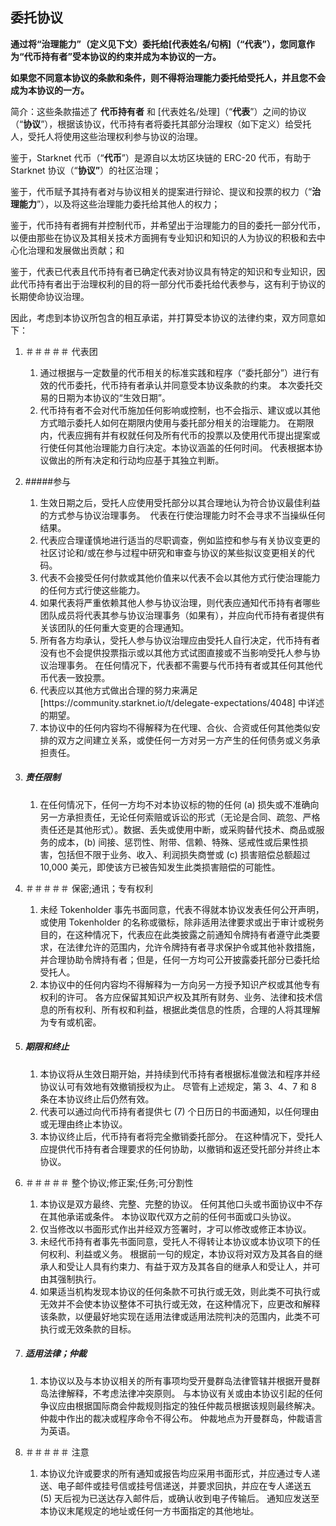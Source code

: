 ## **委托协议**

**通过将“治理能力”（定义见下文）委托给\[代表姓名/句柄]（“代表”），您同意作为“代币持有者”受本协议的约束并成为本协议的一方。**

**如果您不同意本协议的条款和条件，则不得将治理能力委托给受托人，并且您不会成为本协议的一方。**  

简介：这些条款描述了 **代币持有者** 和 [代表姓名/处理]（“**代表**”）之间的协议（“**协议**”），根据该协议，代币持有者将委托其部分治理权（如下定义）给受托人，受托人将使用这些治理权利参与协议的治理。 

鉴于，Starknet 代币（“**代币**”）是源自以太坊区块链的 ERC-20 代币，有助于 Starknet 协议（“**协议”**）的社区治理； 

鉴于，代币赋予其持有者对与协议相关的提案进行辩论、提议和投票的权力（“**治理能力**”），以及将这些治理能力委托给其他人的权力； 

鉴于，代币持有者拥有并控制代币，并希望出于治理能力的目的委托一部分代币，以便由那些在协议及其相关技术方面拥有专业知识和知识的人为协议的积极和去中心化治理和发展做出贡献；和 

鉴于，代表已代表且代币持有者已确定代表对协议具有特定的知识和专业知识，因此代币持有者出于治理权利的目的将一部分代币委托给代表参与，这有利于协议的长期使命协议治理。 

因此，考虑到本协议所包含的相互承诺，并打算受本协议的法律约束，双方同意如下： 

1. ＃＃＃＃＃ 代表团

   1. 通过根据与一定数量的代币相关的标准实践和程序（“委托部分”）进行有效的代币委托，代币持有者承认并同意受本协议条款的约束。 本次委托交易的日期为本协议的“生效日期”。 
   2. 代币持有者不会对代币施加任何影响或控制，也不会指示、建议或以其他方式暗示委托人如何在期限内使用与委托部分相关的治理能力。 在期限内，代表应拥有并有权就任何及所有代币的投票以及使用代币提出提案或行使任何其他治理能力自行决定。本协议涵盖的任何时间。 代表根据本协议做出的所有决定和行动均应基于其独立判断。 


2. #####参与

   1. 生效日期之后，受托人应使用受托部分以其合理地认为符合协议最佳利益的方式参与协议治理事务。  代表在行使治理能力时不会寻求不当操纵任何结果。 
   2. 代表应合理谨慎地进行适当的尽职调查，例如监控和参与有关协议变更的社区讨论和/或在参与过程中研究和审查与协议的某些拟议变更相关的代码。 
   3. 代表不会接受任何付款或其他价值来以代表不会以其他方式行使治理能力的任何方式行使这些能力。 
   4. 如果代表将严重依赖其他人参与协议治理，则代表应通知代币持有者哪些团队成员将代表其参与协议治理事务（如果有），并应向代币持有者提供有关该团队的任何重大变更的合理通知。 
   5. 所有各方均承认，受托人参与协议治理应由受托人自行决定，代币持有者没有也不会提供投票指示或以其他方式试图直接或不当影响受托人参与协议治理事务。 在任何情况下，代表都不需要与代币持有者或其任何其他代币代表一致投票。 
   6. 代表应以其他方式做出合理的努力来满足 \[https&#x3A;//community.starknet.io/t/delegate-expectations/4048] 中详述的期望。
   7. 本协议中的任何内容均不得解释为在代理、合伙、合资或任何其他类似安排的双方之间建立关系，或使任何一方对另一方产生的任何债务或义务承担责任。 
3. ##### 责任限制

   1. 在任何情况下，任何一方均不对本协议标的物的任何 (a) 损失或不准确向另一方承担责任，无论任何索赔或诉讼的形式（无论是合同、疏忽、严格责任还是其他形式）。数据、丢失或使用中断，或采购替代技术、商品或服务的成本，(b) 间接、惩罚性、附带、信赖、特殊、惩戒性或后果性损害，包括但不限于业务、收入、利润损失商誉或 (c) 损害赔偿总额超过 10,000 美元，即使该方已被告知发生此类损害赔偿的可能性。 
4. ＃＃＃＃＃ 保密;通讯；专有权利 

   1. 未经 Tokenholder 事先书面同意，代表不得就本协议发表任何公开声明，或使用 Tokenholder 的名称或徽标，除非适用法律要求或出于审计或税务目的，在这种情况下，代表应在此类披露之前通知令牌持有者遵守此类要求，在法律允许的范围内，允许令牌持有者寻求保护令或其他补救措施，并合理协助令牌持有者；但是，任何一方均可公开披露委托部分已委托给受托人。 
   2. 本协议中的任何内容均不得解释为一方向另一方授予知识产权或其他专有权利的许可。 各方应保留其知识产权及其所有财务、业务、法律和技术信息的所有权利、所有权和利益，根据此类信息的性质，合理的人将其理解为专有或机密。 
5. ##### 期限和终止 

   1. 本协议将从生效日期开始，并持续到代币持有者根据标准做法和程序并经协议认可有效地有效撤销授权为止。 尽管有上述规定，第 3、4、7 和 8 条在本协议终止后仍然有效。
   2. 代表可以通过向代币持有者提供七 (7) 个日历日的书面通知，以任何理由或无理由终止本协议。 
   3. 本协议终止后，代币持有者将完全撤销委托部分。 在这种情况下，受托人应提供代币持有者合理要求的任何协助，以撤销和返还受托部分并终止本协议。 
6. ＃＃＃＃＃ 整个协议;修正案;任务;可分割性

   1. 本协议是双方最终、完整、完整的协议。 任何其他口头或书面协议中不存在其他承诺或条件。 本协议取代双方之前的任何书面或口头协议。 
   2. 仅当修改以书面形式作出并经双方签署时，才可以修改或修正本协议。 
   3. 未经代币持有者事先书面同意，受托人不得转让本协议或本协议项下的任何权利、利益或义务。 根据前一句的规定，本协议将对双方及其各自的继承人和受让人具有约束力、有益于双方及其各自的继承人和受让人，并可由其强制执行。  
   4. 如果适当机构发现本协议的任何条款不可执行或无效，则此类不可执行或无效并不会使本协议整体不可执行或无效，在这种情况下，应更改和解释该条款，以便最好地实现在适用法律或适用法院判决的范围内，此类不可执行或无效条款的目标。 
7. ##### 适用法律；仲裁

   1. 本协议以及与本协议相关的所有事项均受开曼群岛法律管辖并根据开曼群岛法律解释，不考虑法律冲突原则。 与本协议有关或由本协议引起的任何争议应由根据国际商会仲裁规则指定的独任仲裁员根据该规则最终解决。 仲裁中作出的裁决或程序命令不得公布。 仲裁地点为开曼群岛，仲裁语言为英语。  
8. ＃＃＃＃＃ 注意

   1. 本协议允许或要求的所有通知或报告均应采用书面形式，并应通过专人递送、电子邮件或挂号信或挂号信递送，并要求回执，并应在专人递送五 (5) 天后视为已送达存入邮件后，或确认收到电子传输后。 通知应发送至本协议末尾规定的地址或任何一方书面指定的其他地址。